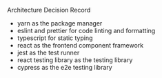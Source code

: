 Architecture Decision Record

-   yarn as the package manager
-   eslint and prettier for code linting and formatting
-   typescript for static typing
-   react as the frontend component framework
-   jest as the test runner
-   react testing library as the testing library
-   cypress as the e2e testing library
